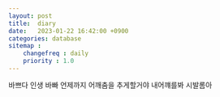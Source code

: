 ```yaml
---
layout: post
title:  diary
date:   2023-01-22 16:42:00 +0900
categories: database
sitemap :
    changefreq : daily
    priority : 1.0
---
```

 바쁘다 인생 바빠 언제까지 어깨춤을 추게할거야 내어꺠를봐 시발롬아